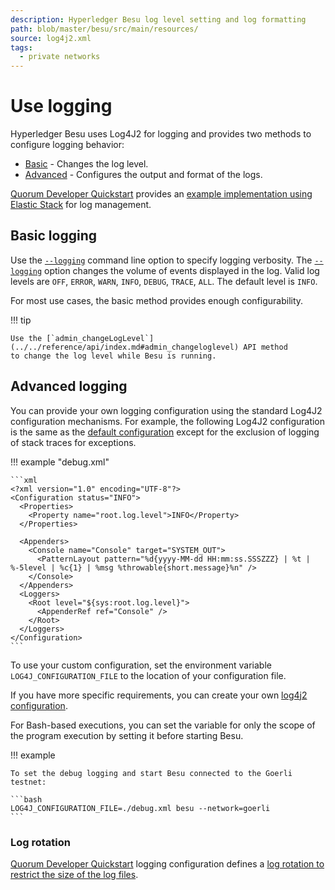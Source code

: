 ```yaml
---
description: Hyperledger Besu log level setting and log formatting
path: blob/master/besu/src/main/resources/
source: log4j2.xml
tags:
  - private networks
---
```


# Use logging

Hyperledger Besu uses Log4J2 for logging and provides two methods to configure logging behavior:

* [Basic](#basic-logging) - Changes the log level.
* [Advanced](#advanced-logging) - Configures the output and format of the logs.

[Quorum Developer Quickstart](https://github.com/ConsenSys/quorum-dev-quickstart) provides an
[example implementation using Elastic Stack](../../../private-networks/how-to/monitor/elastic-stack.md) for log management.

## Basic logging

Use the [`--logging`](../../reference/cli/options.md#logging) command line option to specify logging verbosity.
The [`--logging`](../../reference/cli/options.md#logging) option changes the volume of events displayed in the log.
Valid log levels are `OFF`, `ERROR`, `WARN`, `INFO`, `DEBUG`, `TRACE`, `ALL`.
The default level is `INFO`.

For most use cases, the basic method provides enough configurability.

!!! tip

    Use the [`admin_changeLogLevel`](../../reference/api/index.md#admin_changeloglevel) API method
    to change the log level while Besu is running.

## Advanced logging

You can provide your own logging configuration using the standard Log4J2 configuration mechanisms.
For example, the following Log4J2 configuration is the same as the [default configuration] except for the exclusion of
logging of stack traces for exceptions.

!!! example "debug.xml"

    ```xml
    <?xml version="1.0" encoding="UTF-8"?>
    <Configuration status="INFO">
      <Properties>
        <Property name="root.log.level">INFO</Property>
      </Properties>

      <Appenders>
        <Console name="Console" target="SYSTEM_OUT">
          <PatternLayout pattern="%d{yyyy-MM-dd HH:mm:ss.SSSZZZ} | %t | %-5level | %c{1} | %msg %throwable{short.message}%n" />
        </Console>
      </Appenders>
      <Loggers>
        <Root level="${sys:root.log.level}">
          <AppenderRef ref="Console" />
        </Root>
      </Loggers>
    </Configuration>
    ```

To use your custom configuration, set the environment variable `LOG4J_CONFIGURATION_FILE` to the location of your configuration file.

If you have more specific requirements, you can create your own [log4j2 configuration](https://logging.apache.org/log4j/2.x/manual/configuration.html).

For Bash-based executions, you can set the variable for only the scope of the program execution by setting it before starting Besu.

!!! example

    To set the debug logging and start Besu connected to the Goerli testnet:

    ```bash
    LOG4J_CONFIGURATION_FILE=./debug.xml besu --network=goerli
    ```

### Log rotation

[Quorum Developer Quickstart](https://github.com/ConsenSys/quorum-dev-quickstart) logging configuration defines a
[log rotation to restrict the size of the log files].

<!-- Links -->
[default configuration]: https://github.com/hyperledger/besu/blob/750580dcca349d22d024cc14a8171b2fa74b505a/besu/src/main/resources/log4j2.xml
[log rotation to restrict the size of the log files]: https://github.com/ConsenSys/quorum-dev-quickstart/blob/b72a0f64d685c851bf8be399a8e33bbdf0e09982/files/besu/config/besu/log-config.xml
[default configuration]: https://github.com/hyperledger/besu/blob/750580dcca349d22d024cc14a8171b2fa74b505a/besu/src/main/resources/log4j2.xml
